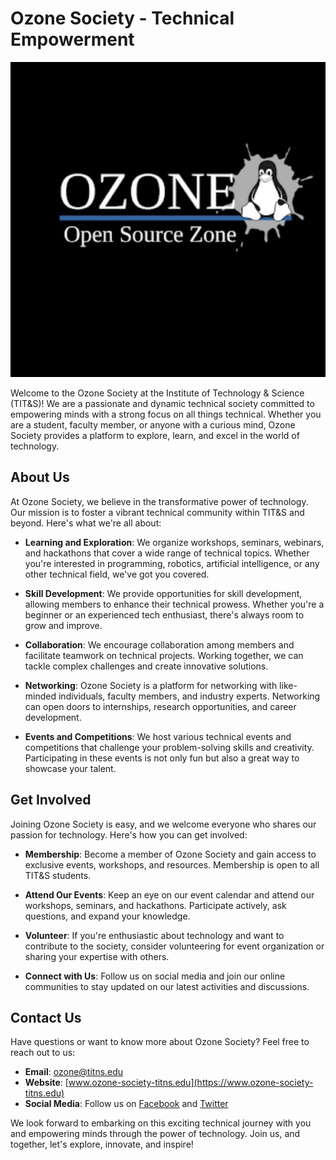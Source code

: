 # Ozone Society - Technical Empowerment

![Ozone Society Logo](./assets/img/logo/Ozone%20Logo.jpeg)

Welcome to the Ozone Society at the Institute of Technology & Science (TIT&S)! We are a passionate and dynamic technical society committed to empowering minds with a strong focus on all things technical. Whether you are a student, faculty member, or anyone with a curious mind, Ozone Society provides a platform to explore, learn, and excel in the world of technology.

## About Us

At Ozone Society, we believe in the transformative power of technology. Our mission is to foster a vibrant technical community within TIT&S and beyond. Here's what we're all about:

- **Learning and Exploration**: We organize workshops, seminars, webinars, and hackathons that cover a wide range of technical topics. Whether you're interested in programming, robotics, artificial intelligence, or any other technical field, we've got you covered.

- **Skill Development**: We provide opportunities for skill development, allowing members to enhance their technical prowess. Whether you're a beginner or an experienced tech enthusiast, there's always room to grow and improve.

- **Collaboration**: We encourage collaboration among members and facilitate teamwork on technical projects. Working together, we can tackle complex challenges and create innovative solutions.

- **Networking**: Ozone Society is a platform for networking with like-minded individuals, faculty members, and industry experts. Networking can open doors to internships, research opportunities, and career development.

- **Events and Competitions**: We host various technical events and competitions that challenge your problem-solving skills and creativity. Participating in these events is not only fun but also a great way to showcase your talent.

## Get Involved

Joining Ozone Society is easy, and we welcome everyone who shares our passion for technology. Here's how you can get involved:

- **Membership**: Become a member of Ozone Society and gain access to exclusive events, workshops, and resources. Membership is open to all TIT&S students.

- **Attend Our Events**: Keep an eye on our event calendar and attend our workshops, seminars, and hackathons. Participate actively, ask questions, and expand your knowledge.

- **Volunteer**: If you're enthusiastic about technology and want to contribute to the society, consider volunteering for event organization or sharing your expertise with others.

- **Connect with Us**: Follow us on social media and join our online communities to stay updated on our latest activities and discussions.

## Contact Us

Have questions or want to know more about Ozone Society? Feel free to reach out to us:

- **Email**: ozone@titns.edu
- **Website**: [www.ozone-society-titns.edu](https://www.ozone-society-titns.edu)
- **Social Media**: Follow us on [Facebook](https://www.facebook.com/OzoneSocietyTITNS) and [Twitter](https://twitter.com/OzoneSocietyTIT)

We look forward to embarking on this exciting technical journey with you and empowering minds through the power of technology. Join us, and together, let's explore, innovate, and inspire!